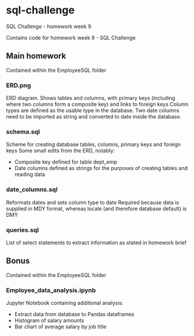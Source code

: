 # sql-challenge
SQL Challenge - homework week 9

Contains code for homework week 9 - SQL Challenge

## Main homework
Contained within the EmployeeSQL folder
### ERD.png
ERD diagram. Shows tables and columns, with primary keys (including where two columns form a composite key) and links to foreign keys
Column types are defined as the usable type in the database. Two date columns need to be imported as string and converted to date inside the database.

### schema.sql
Scheme for creating database tables, columns, primary keys and foreign keys
Some small edits from the ERD, notably:  
- Composite key defined for table dept_emp  
- Date columns defined as strings for the purposes of creating tables and reading data

### date_columns.sql
Reformats dates and sets column type to date
Required because data is supplied in MDY format, whereas locale (and therefore database default) is DMY

### queries.sql
List of select statements to extract information as stated in homework brief

## Bonus
Contained within the EmployeeSQL folder
### Employee_data_analysis.ipynb
Jupyter Notebook containing additional analysis:
- Extract data from database to Pandas dataframes
- Histogram of salary amounts
- Bar chart of average salary by job title
